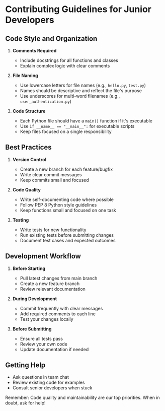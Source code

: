 # Contributing Guidelines for Junior Developers

## Code Style and Organization
1. **Comments Required**
   - Include docstrings for all functions and classes
   - Explain complex logic with clear comments

2. **File Naming**
   - Use lowercase letters for file names (e.g., `hello.py`, `test.py`)
   - Names should be descriptive and reflect the file's purpose
   - Use underscores for multi-word filenames (e.g., `user_authentication.py`)

3. **Code Structure**
   - Each Python file should have a `main()` function if it's executable
   - Use `if __name__ == "__main__":` for executable scripts
   - Keep files focused on a single responsibility

## Best Practices
1. **Version Control**
   - Create a new branch for each feature/bugfix
   - Write clear commit messages
   - Keep commits small and focused

2. **Code Quality**
   - Write self-documenting code where possible
   - Follow PEP 8 Python style guidelines
   - Keep functions small and focused on one task

3. **Testing**
   - Write tests for new functionality
   - Run existing tests before submitting changes
   - Document test cases and expected outcomes

## Development Workflow
1. **Before Starting**
   - Pull latest changes from main branch
   - Create a new feature branch
   - Review relevant documentation

2. **During Development**
   - Commit frequently with clear messages
   - Add required comments to each line
   - Test your changes locally

3. **Before Submitting**
   - Ensure all tests pass
   - Review your own code
   - Update documentation if needed

## Getting Help
- Ask questions in team chat
- Review existing code for examples
- Consult senior developers when stuck

Remember: Code quality and maintainability are our top priorities. When in doubt, ask for help!
